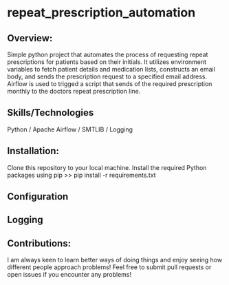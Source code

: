 ﻿# repeat_prescription_automation

## Overview: 

Simple python project that automates the process of requesting repeat prescriptions for patients based on their initials. It utilizes environment variables to fetch patient details and medication lists, constructs an email body, and sends the prescription request to a specified email address. Airflow is used to trigged a script that sends of the required prescription monthly to the doctors repeat prescription line.

## Skills/Technologies
Python / Apache Airflow / SMTLIB / Logging

## Installation:
Clone this repository to your local machine.
Install the required Python packages using pip >>
pip install -r requirements.txt

## Configuration

## Logging

## Contributions:
I am always keen to learn better ways of doing things and enjoy seeing how different people approach problems! Feel free to submit pull requests or open issues if you encounter any problems!

